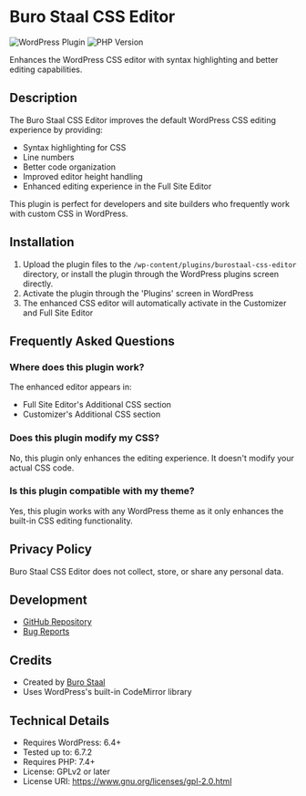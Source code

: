 # Buro Staal CSS Editor

![WordPress Plugin](https://img.shields.io/badge/WordPress-6.4+-blue.svg)
![PHP Version](https://img.shields.io/badge/PHP-7.4+-purple.svg)

Enhances the WordPress CSS editor with syntax highlighting and better editing capabilities.

## Description

The Buro Staal CSS Editor improves the default WordPress CSS editing experience by providing:

* Syntax highlighting for CSS
* Line numbers
* Better code organization
* Improved editor height handling
* Enhanced editing experience in the Full Site Editor

This plugin is perfect for developers and site builders who frequently work with custom CSS in WordPress.

## Installation

1. Upload the plugin files to the `/wp-content/plugins/burostaal-css-editor` directory, or install the plugin through the WordPress plugins screen directly.
2. Activate the plugin through the 'Plugins' screen in WordPress
3. The enhanced CSS editor will automatically activate in the Customizer and Full Site Editor

## Frequently Asked Questions

### Where does this plugin work?

The enhanced editor appears in:
* Full Site Editor's Additional CSS section
* Customizer's Additional CSS section

### Does this plugin modify my CSS?

No, this plugin only enhances the editing experience. It doesn't modify your actual CSS code.

### Is this plugin compatible with my theme?

Yes, this plugin works with any WordPress theme as it only enhances the built-in CSS editing functionality.

## Privacy Policy

Buro Staal CSS Editor does not collect, store, or share any personal data.

## Development

* [GitHub Repository](https://github.com/Buro-Staal-dev/Custom-Css-Editor)
* [Bug Reports](https://github.com/Buro-Staal-dev/Custom-Css-Editor/issues)

## Credits

* Created by [Buro Staal](https://burostaal.nl)
* Uses WordPress's built-in CodeMirror library

## Technical Details

- Requires WordPress: 6.4+
- Tested up to: 6.7.2
- Requires PHP: 7.4+
- License: GPLv2 or later
- License URI: https://www.gnu.org/licenses/gpl-2.0.html 
